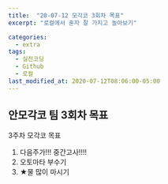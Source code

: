 ```yaml
---
title:  "20-07-12 모각코 3회차 목표"
excerpt: "로컬에서 혼자 잘 가지고 놀아보기"

categories:
  - extra
tags:
  - 실전코딩
  - Github
  - 로컬
last_modified_at: 2020-07-12T08:06:00-05:00
---
```


## 안모각코 팀 3회차 목표

3주차 모각코 목표

1. 다음주가!!! 중간고사!!!!
2. 오토마타 부수기
3. ★물 많이 마시기